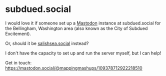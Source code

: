 # subdued.social
I would love it if someone set up a [Mastodon](https://joinmastodon.org/) instance at subdued.social for the Bellingham, Washington area (also known as the City of Subdued Excitement).

Or, should it be [salishsea.social](https://salishsea.social) instead?

I don't have the capacity to set up and run the server myself, but I can help!

Get in touch: https://mastodon.social/@mappingmashups/109378712922218510
